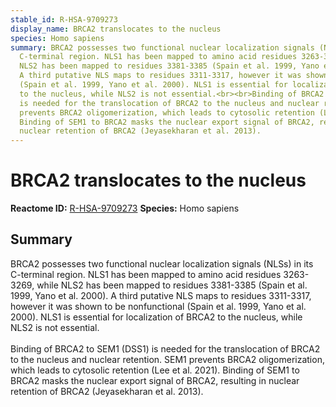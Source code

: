 ```yaml
---
stable_id: R-HSA-9709273
display_name: BRCA2 translocates to the nucleus
species: Homo sapiens
summary: BRCA2 possesses two functional nuclear localization signals (NLSs) in its
  C-terminal region. NLS1 has been mapped to amino acid residues 3263-3269, while
  NLS2 has been mapped to residues 3381-3385 (Spain et al. 1999, Yano et al. 2000).
  A third putative NLS maps to residues 3311-3317, however it was shown to be nonfunctional
  (Spain et al. 1999, Yano et al. 2000). NLS1 is essential for localization of BRCA2
  to the nucleus, while NLS2 is not essential.<br><br>Binding of BRCA2 to SEM1 (DSS1)
  is needed for the translocation of BRCA2 to the nucleus and nuclear retention. SEM1
  prevents BRCA2 oligomerization, which leads to cytosolic retention (Lee et al. 2021).
  Binding of SEM1 to BRCA2 masks the nuclear export signal of BRCA2, resulting in
  nuclear retention of BRCA2 (Jeyasekharan et al. 2013).
---
```


# BRCA2 translocates to the nucleus
**Reactome ID:** [R-HSA-9709273](https://reactome.org/content/detail/R-HSA-9709273)
**Species:** Homo sapiens

## Summary

BRCA2 possesses two functional nuclear localization signals (NLSs) in its C-terminal region. NLS1 has been mapped to amino acid residues 3263-3269, while NLS2 has been mapped to residues 3381-3385 (Spain et al. 1999, Yano et al. 2000). A third putative NLS maps to residues 3311-3317, however it was shown to be nonfunctional (Spain et al. 1999, Yano et al. 2000). NLS1 is essential for localization of BRCA2 to the nucleus, while NLS2 is not essential.<br><br>Binding of BRCA2 to SEM1 (DSS1) is needed for the translocation of BRCA2 to the nucleus and nuclear retention. SEM1 prevents BRCA2 oligomerization, which leads to cytosolic retention (Lee et al. 2021). Binding of SEM1 to BRCA2 masks the nuclear export signal of BRCA2, resulting in nuclear retention of BRCA2 (Jeyasekharan et al. 2013).
